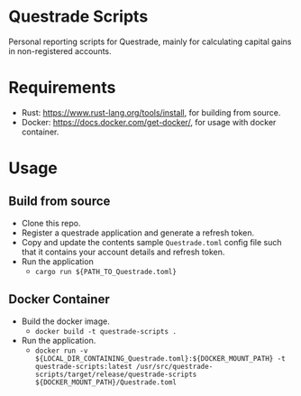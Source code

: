 # Questrade Scripts

Personal reporting scripts for Questrade, mainly for calculating capital gains in non-registered accounts.

# Requirements
- Rust: https://www.rust-lang.org/tools/install, for building from source.
- Docker: https://docs.docker.com/get-docker/, for usage with docker container.

# Usage

## Build from source
- Clone this repo.
- Register a questrade application and generate a refresh token.
- Copy and update the contents sample `Questrade.toml` config file such that it contains your account details and refresh token.
- Run the application
  - `cargo run ${PATH_TO_Questrade.toml}`

## Docker Container
- Build the docker image.
  - `docker build -t questrade-scripts .`
- Run the application.
  - `docker run -v ${LOCAL_DIR_CONTAINING_Questrade.toml}:${DOCKER_MOUNT_PATH} -t questrade-scripts:latest /usr/src/questrade-scripts/target/release/questrade-scripts ${DOCKER_MOUNT_PATH}/Questrade.toml`
